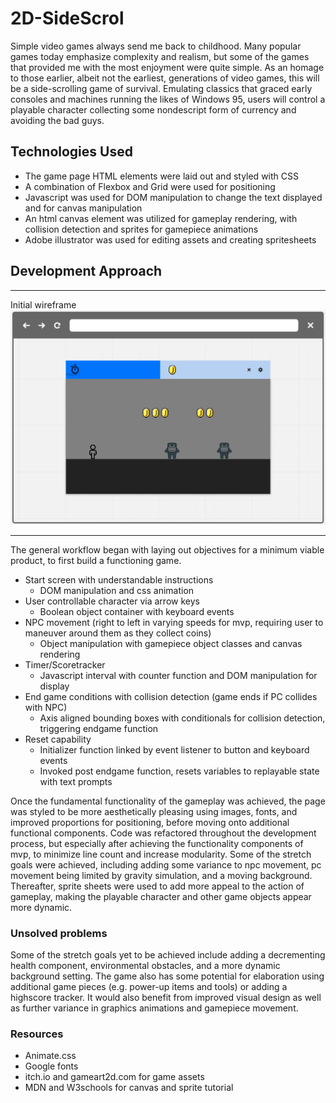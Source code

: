# 2D-SideScrol

Simple video games always send me back to childhood. Many popular games today emphasize complexity and realism, but some of the games that provided me with the most enjoyment were quite simple. As an homage to those earlier, albeit not the earliest, generations of video games, this will be a side-scrolling game of survival. Emulating classics that graced early consoles and machines running the likes of Windows 95, users will control a playable character collecting some nondescript form of currency and avoiding the bad guys. 

## Technologies Used
+ The game page HTML elements were laid out and styled with CSS 
+ A combination of Flexbox and Grid were used for positioning
+ Javascript was used for DOM manipulation to change the text displayed and for canvas manipulation
+ An html canvas element was utilized for gameplay rendering, with collision detection and sprites for gamepiece animations
+ Adobe illustrator was used for editing assets and creating spritesheets

## Development Approach
<!-- wireframe -->
***
Initial wireframe
![Wireframe](./img/wireframe.png)
***

The general workflow began with laying out objectives for a minimum viable product, to first build a functioning game. 

+ Start screen with understandable instructions
	- DOM manipulation and css animation
+ User controllable character via arrow keys
	- Boolean object container with keyboard events
+ NPC movement (right to left in varying speeds for mvp, requiring user to maneuver around them as they collect coins)
	- Object manipulation with gamepiece object classes and canvas rendering 
+ Timer/Scoretracker
	- Javascript interval with counter function and DOM manipulation for display
+ End game conditions with collision detection (game ends if PC collides with NPC)
	- Axis aligned bounding boxes with conditionals for collision detection, triggering endgame function
+ Reset capability
	- Initializer function linked by event listener to button and keyboard events
	- Invoked post endgame function, resets variables to replayable state with text prompts

Once the fundamental functionality of the gameplay was achieved, the page was styled to be more aesthetically pleasing using images, fonts, and improved proportions for positioning, before moving onto additional functional components. Code was refactored throughout the development process, but especially after achieving the functionality components of mvp, to minimize line count and increase modularity. Some of the stretch goals were achieved, including adding some variance to npc movement, pc movement being limited by gravity simulation, and a moving background. Thereafter, sprite sheets were used to add more appeal to the action of gameplay, making the playable character and other game objects appear more dynamic. 

### Unsolved problems

Some of the stretch goals yet to be achieved include adding a decrementing health component, environmental obstacles, and a more dynamic background setting. The game also has some potential for elaboration using additional game pieces (e.g. power-up items and tools) or adding a highscore tracker. It would also benefit from improved visual design as well as further variance in graphics animations and gamepiece movement.

### Resources
+ Animate.css 
+ Google fonts 
+ itch.io and gameart2d.com for game assets
+ MDN and W3schools for canvas and sprite tutorial